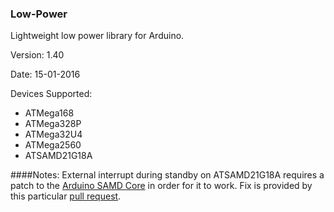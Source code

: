 ### Low-Power
Lightweight low power library for Arduino.

Version: 1.40

Date: 15-01-2016

Devices Supported:
* ATMega168
* ATMega328P
* ATMega32U4
* ATMega2560
* ATSAMD21G18A

####Notes:
External interrupt during standby on ATSAMD21G18A requires a patch to the <a href="https://github.com/arduino/ArduinoCore-samd">Arduino SAMD Core</a> in order for it to work. Fix is provided by this particular <a href="https://github.com/arduino/ArduinoCore-samd/pull/90">pull request</a>.
